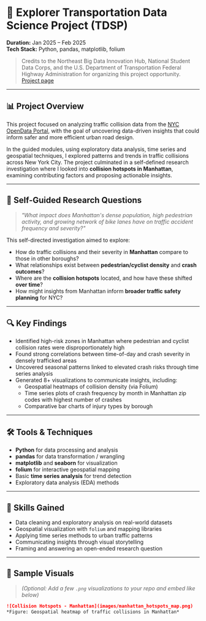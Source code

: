 # 🚦 Explorer Transportation Data Science Project (TDSP)

**Duration:** Jan 2025 – Feb 2025  
**Tech Stack:** Python, pandas, matplotlib, folium

> Credits to the Northeast Big Data Innovation Hub, National Student Data Corps, and the U.S. Department of Transportation Federal Highway Administration for organizing this project opportunity. [Project page](https://nebigdatahub.org/nsdc/tdsp/)

---

## 📊 Project Overview

This project focused on analyzing traffic collision data from the [NYC OpenData Portal](https://data.cityofnewyork.us/), with the goal of uncovering data-driven insights that could inform safer and more efficient urban road design.

In the guided modules, using exploratory data analysis, time series and geospatial techniques, I explored patterns and trends in traffic collisions across New York City. The project culminated in a self-defined research investigation where I looked into **collision hotspots in Manhattan**, examining contributing factors and proposing actionable insights.

---

## 🧪 Self-Guided Research Questions

> _"What impact does Manhattan's dense population, high pedestrian activity, and growing network of bike lanes have on traffic accident frequency and severity?"_

This self-directed investigation aimed to explore:

- How do traffic collisions and their severity in **Manhattan** compare to those in other boroughs?
- What relationships exist between **pedestrian/cyclist density** and **crash outcomes**?
- Where are the **collision hotspots** located, and how have these shifted **over time**?
- How might insights from Manhattan inform **broader traffic safety planning** for NYC?

---

## 🔍 Key Findings

- Identified high-risk zones in Manhattan where pedestrian and cyclist collision rates were disproportionately high
- Found strong correlations between time-of-day and crash severity in densely trafficked areas
- Uncovered seasonal patterns linked to elevated crash risks through time series analysis
- Generated 8+ visualizations to communicate insights, including:
  - Geospatial heatmaps of collision density (via Folium)
  - Time series plots of crash frequency by month in Manhattan zip codes with highest number of crashes
  - Comparative bar charts of injury types by borough

---

## 🛠️ Tools & Techniques

- **Python** for data processing and analysis  
- **pandas** for data transformation / wrangling 
- **matplotlib** and **seaborn** for visualization  
- **folium** for interactive geospatial mapping  
- Basic **time series analysis** for trend detection  
- Exploratory data analysis (EDA) methods

---

## 📌 Skills Gained

- Data cleaning and exploratory analysis on real-world datasets  
- Geospatial visualization with `folium` and mapping libraries  
- Applying time series methods to urban traffic patterns  
- Communicating insights through visual storytelling  
- Framing and answering an open-ended research question 

---

## 📍 Sample Visuals

> _(Optional: Add a few `.png` visualizations to your repo and embed like below)_

```markdown
![Collision Hotspots - Manhattan](images/manhattan_hotspots_map.png)
*Figure: Geospatial heatmap of traffic collisions in Manhattan*
